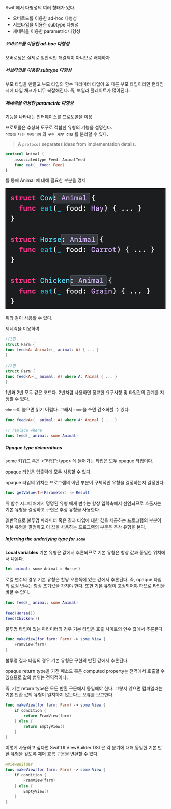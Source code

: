 Swift에서 다형성의 여러 형태가 있다.
- 오버로드를 이용한 ad-hoc 다형성
- 서브타입을 이용한 subtype 다형성
- 제네릭을 이용한 parametric 다형성

##### 오버로드를 이용한 ad-hoc 다형성
오버로딩은 실제로 일반적인 해결책이 아니므로 배제하자
##### 서브타입을 이용한 subtype 다형성
부모 타입을 만들고 부모 타입의 함수 파라미터 타입이 또 다른 부모 타입이라면 런타임 시에 타입 체크가 너무 복잡해진다. 즉, 보일러 플레이트가 많아진다.
##### 제네릭을 이용한 parametric 다형성
기능을 나타내는 인터페이스를 프로토콜을 이용

프로토콜은 추상화 도구로 적합한 유형의 기능을 설명한다.  
`작업에 대한 아이디어` 와 `구현 세부 정보` 를 분리할 수 있다.

> A `protocol` separates ideas from implementation details.

```swift
protocol Animal {
	associatedtype Feed: AnimalTeed
	func eat(_ food: Feed)
}
```

를 통해 Animal 에 대해 필요한 부분을 명세

![](WWDC/WWDC%2022/Pasted%20image%2020241029142011.png)

위와 같이 사용할 수 있다.

제네릭을 이용하여 

```swift
//1번  
struct Farm {  
func feed<A: Animal>(_ animal: A) { ... }  
}  
  
//2번  
struct Farm {  
func feed<A>(_ animal: A) where A: Animal { ... }  
}
```

1번과 2번 모두 같은 코드다. 2번처럼 사용하면 정교한 요구사항 및 타입간의 관계를 지정할 수 있다.

`where`이 붙으면 읽기 어렵다. 그래서 `some`을 쓰면 간소화할 수 있다.

```swift
func feed<A>(_ animal: A) where A: Animal { ... }

// replace where
func feed(_ animal: some Animal)
```

##### Opaque type delcarations

some 키워드 혹은 <"타입": type> 에 들어가는 타입은 모두 opaque 타입이다.

opaque 타입은 입출력에 모두 사용할 수 있다.

opaque 타입의 위치는 프로그램의 어떤 부분이 구체적인 유형을 결정하는지 결정한다.

```swift
func getValue<T>(Parameter) -> Result
```

위 함수 시그니처에서 명명된 유형 매개 변수는 항상 입력측에서 선언되므로 호출자는 기본 유형을 결정하고 구현은 추상 유형을 사용한다.

일반적으로 불투명 파라미터 혹은 결과 타입에 대한 값을 제공하는 프로그램의 부분이 기본 유형을 결정하고 이 값을 사용하는 프로그램의 부분은 추상 유형을 본다.
##### Inferring the underlying type for `some`

**Local variables**
기본 유형은 값에서 추론되므로 기본 유형은 항상 값과 동일한 위치에서 나온다.

```swift
let animal: some Animal = Horse()
```

로컬 변수의 경우 기본 유형은 할당 오른쪽에 있는 값에서 추론된다. 즉, opaque 타입의 로컬 변수는 항상 초기값을 가져야 한다. 또한 기본 유형이 고정되어야 하므로 타입을 바꿀 수 없다.

```swift 
func feed(_ animal: some Animal)

feed(Horse())
feed(Chicken())
```

불투명 타입이 있는 파라미터의 경우 기본 타입은 호출 사이트의 인수 값에서 추론된다.

```swift
func makeView(for farm: Farm) -> some View {
	FramView(farm)
}
```

불투명 결과 타입의 경우 기본 유형은 구현의 반환 값에서 추론된다.

opaque return type을 가진 메소드 혹은 computed property는 전역에서 호출할 수 있으므로 값의 범위는 전역적이다.

즉, 기본 return type은 모든 반환 구문에서 동일해야 한다. 그렇지 않으면 컴파일러는 기본 반환 값의 유형이 일치하지 않는다는 오류를 보고한다.

```swift
func makeView(for farm: Farm) -> some View {
	if condition {
		return FramView(farm)
	} else {
		return EmptyView()
	}
}
```

이렇게 사용하고 싶다면 SwiftUI ViewBuilder DSL은 각 분기에 대해 동일한 기본 반환 유형을 갖도록 제어 흐름 구문을 변환할 수 있다.

```swift
@ViewBuilder
func makeView(for farm: Farm) -> some View {
	if condition {
		FramView(farm)
	} else {
		EmptyView()
	}
}
```

